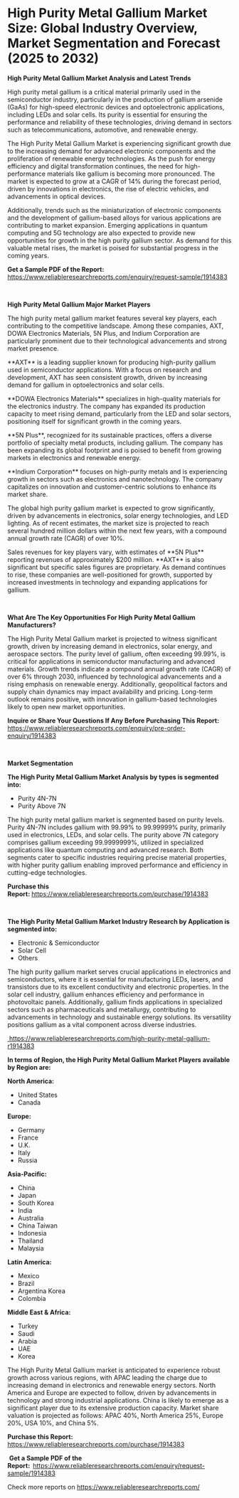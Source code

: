 <p><h1>High Purity Metal Gallium Market Size: Global Industry Overview, Market Segmentation and Forecast (2025 to 2032)</h1></p><p><strong>High Purity Metal Gallium Market Analysis and Latest Trends</strong></p>
<p><p>High purity metal gallium is a critical material primarily used in the semiconductor industry, particularly in the production of gallium arsenide (GaAs) for high-speed electronic devices and optoelectronic applications, including LEDs and solar cells. Its purity is essential for ensuring the performance and reliability of these technologies, driving demand in sectors such as telecommunications, automotive, and renewable energy.</p><p>The High Purity Metal Gallium Market is experiencing significant growth due to the increasing demand for advanced electronic components and the proliferation of renewable energy technologies. As the push for energy efficiency and digital transformation continues, the need for high-performance materials like gallium is becoming more pronounced. The market is expected to grow at a CAGR of 14% during the forecast period, driven by innovations in electronics, the rise of electric vehicles, and advancements in optical devices.</p><p>Additionally, trends such as the miniaturization of electronic components and the development of gallium-based alloys for various applications are contributing to market expansion. Emerging applications in quantum computing and 5G technology are also expected to provide new opportunities for growth in the high purity gallium sector. As demand for this valuable metal rises, the market is poised for substantial progress in the coming years.</p></p>
<p><strong>Get a Sample PDF of the Report:&nbsp;</strong> <a href="https://www.reliableresearchreports.com/enquiry/request-sample/1914383?utm_campaign=1720&utm_medium=2&utm_source=Github&utm_content=ia&utm_term=03042025&utm_id=high-purity-metal-gallium">https://www.reliableresearchreports.com/enquiry/request-sample/1914383</a></p>
<p>&nbsp;</p>
<p><strong>High Purity Metal Gallium Major Market Players</strong></p>
<p><p>The high purity metal gallium market features several key players, each contributing to the competitive landscape. Among these companies, AXT, DOWA Electronics Materials, 5N Plus, and Indium Corporation are particularly prominent due to their technological advancements and strong market presence.</p><p>**AXT** is a leading supplier known for producing high-purity gallium used in semiconductor applications. With a focus on research and development, AXT has seen consistent growth, driven by increasing demand for gallium in optoelectronics and solar cells.</p><p>**DOWA Electronics Materials** specializes in high-quality materials for the electronics industry. The company has expanded its production capacity to meet rising demand, particularly from the LED and solar sectors, positioning itself for significant growth in the coming years.</p><p>**5N Plus**, recognized for its sustainable practices, offers a diverse portfolio of specialty metal products, including gallium. The company has been expanding its global footprint and is poised to benefit from growing markets in electronics and renewable energy.</p><p>**Indium Corporation** focuses on high-purity metals and is experiencing growth in sectors such as electronics and nanotechnology. The company capitalizes on innovation and customer-centric solutions to enhance its market share.</p><p>The global high purity gallium market is expected to grow significantly, driven by advancements in electronics, solar energy technologies, and LED lighting. As of recent estimates, the market size is projected to reach several hundred million dollars within the next few years, with a compound annual growth rate (CAGR) of over 10%.</p><p>Sales revenues for key players vary, with estimates of **5N Plus** reporting revenues of approximately $200 million. **AXT** is also significant but specific sales figures are proprietary. As demand continues to rise, these companies are well-positioned for growth, supported by increased investments in technology and expanding applications for gallium.</p></p>
<p>&nbsp;</p>
<p><strong>What Are The Key Opportunities For High Purity Metal Gallium Manufacturers?</strong></p>
<p><p>The High Purity Metal Gallium market is projected to witness significant growth, driven by increasing demand in electronics, solar energy, and aerospace sectors. The purity level of gallium, often exceeding 99.99%, is critical for applications in semiconductor manufacturing and advanced materials. Growth trends indicate a compound annual growth rate (CAGR) of over 6% through 2030, influenced by technological advancements and a rising emphasis on renewable energy. Additionally, geopolitical factors and supply chain dynamics may impact availability and pricing. Long-term outlook remains positive, with innovation in gallium-based technologies likely to open new market opportunities.</p></p>
<p><strong>Inquire or Share Your Questions If Any Before Purchasing This Report:</strong> <a href="https://www.reliableresearchreports.com/enquiry/pre-order-enquiry/1914383?utm_campaign=1720&utm_medium=2&utm_source=Github&utm_content=ia&utm_term=03042025&utm_id=high-purity-metal-gallium">https://www.reliableresearchreports.com/enquiry/pre-order-enquiry/1914383</a></p>
<p>&nbsp;</p>
<p><strong>Market Segmentation</strong></p>
<p><strong>The High Purity Metal Gallium Market Analysis by types is segmented into:</strong></p>
<p><ul><li>Purity 4N-7N</li><li>Purity Above 7N</li></ul></p>
<p><p>The high purity metal gallium market is segmented based on purity levels. Purity 4N-7N includes gallium with 99.99% to 99.99999% purity, primarily used in electronics, LEDs, and solar cells. The purity above 7N category comprises gallium exceeding 99.9999999%, utilized in specialized applications like quantum computing and advanced research. Both segments cater to specific industries requiring precise material properties, with higher purity gallium enabling improved performance and efficiency in cutting-edge technologies.</p></p>
<p><strong>Purchase this Report:&nbsp;</strong><a href="https://www.reliableresearchreports.com/purchase/1914383?utm_campaign=1720&utm_medium=2&utm_source=Github&utm_content=ia&utm_term=03042025&utm_id=high-purity-metal-gallium">https://www.reliableresearchreports.com/purchase/1914383</a></p>
<p>&nbsp;</p>
<p><strong>The High Purity Metal Gallium Market Industry Research by Application is segmented into:</strong></p>
<p><ul><li>Electronic & Semiconductor</li><li>Solar Cell</li><li>Others</li></ul></p>
<p><p>The high purity gallium market serves crucial applications in electronics and semiconductors, where it is essential for manufacturing LEDs, lasers, and transistors due to its excellent conductivity and electronic properties. In the solar cell industry, gallium enhances efficiency and performance in photovoltaic panels. Additionally, gallium finds applications in specialized sectors such as pharmaceuticals and metallurgy, contributing to advancements in technology and sustainable energy solutions. Its versatility positions gallium as a vital component across diverse industries.</p></p>
<p><a href="https://www.reliableresearchreports.com/high-purity-metal-gallium-r1914383?utm_campaign=1720&utm_medium=2&utm_source=Github&utm_content=ia&utm_term=03042025&utm_id=high-purity-metal-gallium">&nbsp;https://www.reliableresearchreports.com/high-purity-metal-gallium-r1914383</a></p>
<p><strong>In terms of Region, the High Purity Metal Gallium Market Players available by Region are:</strong></p>
<p>
    <p> <strong> North America: </strong>
        <ul>
            <li>United States</li>
            <li>Canada</li>
        </ul>
        </p> 
    <p> <strong> Europe: </strong>
        <ul>
            <li>Germany</li>
            <li>France</li>
            <li>U.K.</li>
            <li>Italy</li>
            <li>Russia</li>
        </ul>
        </p> 
    <p> <strong> Asia-Pacific: </strong>
        <ul>
            <li>China</li>
            <li>Japan</li>
            <li>South Korea</li>
            <li>India</li>
            <li>Australia</li>
            <li>China Taiwan</li>
            <li>Indonesia</li>
            <li>Thailand</li>
            <li>Malaysia</li>
        </ul>
        </p> 
    <p> <strong> Latin America: </strong>
        <ul>
            <li>Mexico</li>
            <li>Brazil</li>
            <li>Argentina Korea</li>
            <li>Colombia</li>
        </ul>
        </p> 
    <p> <strong> Middle East & Africa: </strong>
        <ul>
            <li>Turkey</li>
            <li>Saudi</li>
            <li>Arabia</li>
            <li>UAE</li>
            <li>Korea</li>
        </ul>
    </p>
    </p>
<p><p>The High Purity Metal Gallium market is anticipated to experience robust growth across various regions, with APAC leading the charge due to increasing demand in electronics and renewable energy sectors. North America and Europe are expected to follow, driven by advancements in technology and strong industrial applications. China is likely to emerge as a significant player due to its extensive production capacity. Market share valuation is projected as follows: APAC 40%, North America 25%, Europe 20%, USA 10%, and China 5%.</p></p>
<p><strong>Purchase this Report: </strong><a href="https://www.reliableresearchreports.com/purchase/1914383?utm_campaign=1720&utm_medium=2&utm_source=Github&utm_content=ia&utm_term=03042025&utm_id=high-purity-metal-gallium">https://www.reliableresearchreports.com/purchase/1914383</a></p>
<p>&nbsp;<strong>Get a Sample PDF of the Report:&nbsp;&nbsp;</strong><a href="https://www.reliableresearchreports.com/enquiry/request-sample/1914383?utm_campaign=1720&utm_medium=2&utm_source=Github&utm_content=ia&utm_term=03042025&utm_id=high-purity-metal-gallium">https://www.reliableresearchreports.com/enquiry/request-sample/1914383</a></p>
<p><strong></strong></p>
<p>Check more reports on <a href="https://www.reliableresearchreports.com/?utm_campaign=1720&utm_medium=2&utm_source=Github&utm_content=ia&utm_term=03042025&utm_id=high-purity-metal-gallium">https://www.reliableresearchreports.com/</a></p>